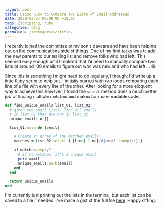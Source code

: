 ```yaml
---
layout: post
title: Using Ruby to Compare Two Lists of Email Addresses
date: 2020-02-07 09:00:00 +10:00
tags: [scripting, ruby]
categories: blog
permalink: /:categories/:title/
---
```


I recently joined the committee of my son's daycare and have been helping out on the communications side of things. One of my first tasks was to add the new parents to our mailing list and remove folks who had left. This seemed easy enough until I realised that I'd need to manually compare two lists of around 100 emails to figure out who was new and who had left ... 😅

Since this is something I might need to do regularly, I thought I'd write up a little Ruby script to help out. I initially started with two loops comparing each line of a file with every line of the other. After looking for a more eloquent way to achieve this however, I found the `select` method does a much better job of finding multiple matches and makes for more readable code.

```ruby
def find_unique_emails(list_01, list_02)
  # given two email lists, find all emails
  # in list_01 that are not in list_02
  unique_emails = []

  list_01.each do |email|

    # Create an array of any matched emails
    matches = list_02.select { |line| line[/#{email.chomp}/i] }
    
    if matches.empty?
      # if no matches, it's a unique email
      puts email
      unique_emails.push(email)
    end
  end
  
  return unique_emails
end
```

I'm currently just printing out the lists in the terminal, but each list can be saved to a file if needed. I've made a gist of the full file [here](https://gist.github.com/aaronmoodie/b8e3b40c639b7ffb2c9af4e04e369edc). Happy diffing.